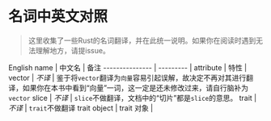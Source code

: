 # 名词中英文对照

> 这里收集了一些Rust的名词翻译，并在此统一说明。如果你在阅读时遇到无法理解地方，请提issue。

English name    | 中文名     | 备注
--------------- | ---------  |
attribute       | 特性       |
vector          | *不译*     | 鉴于将`vector`翻译为`向量`容易引起误解，故决定不再对其进行翻译，如果你在本书中看到“向量”一词，这一定是还未修改过来，请自行脑补为`vector`
slice           | *不译*     | `slice`不做翻译，文档中的“切片”都是`slice`的意思。
trait           | *不译*     | `trait`不做翻译
trait object    | trait 对象 | 